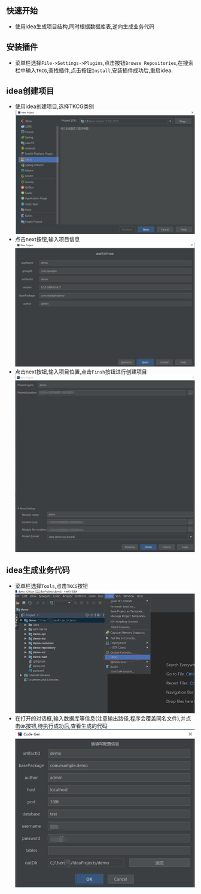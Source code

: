 ## 快速开始

* 使用idea生成项目结构,同时根据数据库表,逆向生成业务代码

## 安装插件
* 菜单栏选择`File->Settings->Plugins`,点击按钮`Browse Repositories`,在搜索栏中输入`TKCG`,查找插件,点击按钮`Install`,安装插件成功后,重启idea.

## idea创建项目
* 使用idea创建项目,选择TKCG类别
![](./image/quick_start/1.png)
* 点击next按钮,输入项目信息
![](./image/quick_start/2.png)
* 点击next按钮,输入项目位置,点击`Finsh`按钮进行创建项目
![](./image/quick_start/3.png)

## idea生成业务代码
* 菜单栏选择`Tools`,点击`TKCG`按钮
![](./image/quick_start/5.png)
* 在打开的对话框,输入数据库等信息(注意输出路径,程序会覆盖同名文件),并点击`OK`按钮,待执行成功后,查看生成的代码
![](./image/quick_start/6.png)
